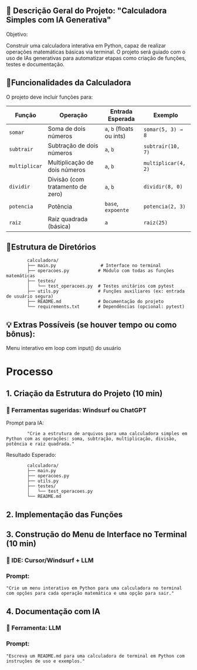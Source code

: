 ## 📘 Descrição Geral do Projeto: "Calculadora Simples com IA Generativa"

Objetivo:

Construir uma calculadora interativa em Python, capaz de realizar operações matemáticas básicas via terminal. O projeto será guiado com o uso de IAs generativas para automatizar etapas como criação de funções, testes e documentação.

 ## 🧮Funcionalidades da Calculadora
O projeto deve incluir funções para:

| Função        | Operação                         | Entrada Esperada          | Exemplo             |
| ------------- | -------------------------------- | ------------------------- | ------------------- |
| `somar`       | Soma de dois números             | `a`, `b` (floats ou ints) | `somar(5, 3) → 8`   |
| `subtrair`    | Subtração de dois números        | `a`, `b`                  | `subtrair(10, 7)`   |
| `multiplicar` | Multiplicação de dois números    | `a`, `b`                  | `multiplicar(4, 2)` |
| `dividir`     | Divisão (com tratamento de zero) | `a`, `b`                  | `dividir(8, 0)`     |
| `potencia`    | Potência                         | `base`, `expoente`        | `potencia(2, 3)`    |
| `raiz`        | Raiz quadrada (básica)           | `a`                       | `raiz(25)`          |

 ## 📁Estrutura de Diretórios

            calculadora/
            ├── main.py                 # Interface no terminal
            ├── operacoes.py           # Módulo com todas as funções matemáticas
            ├── testes/
            │   └── test_operacoes.py  # Testes unitários com pytest
            ├── utils.py               # Funções auxiliares (ex: entrada de usuário segura)
            ├── README.md              # Documentação do projeto
            └── requirements.txt       # Dependências (opcional: pytest)

## 💡 Extras Possíveis (se houver tempo ou como bônus):
Menu interativo em loop com input() do usuário

# Processo
## 1. Criação da Estrutura do Projeto (10 min)
### 📌 Ferramentas sugeridas: Windsurf ou ChatGPT

Prompt para IA:

            "Crie a estrutura de arquivos para uma calculadora simples em Python com as operações: soma, subtração, multiplicação, divisão, potência e raiz quadrada."

Resultado Esperado:

            calculadora/
            ├── main.py
            ├── operacoes.py
            ├── utils.py
            ├── testes/
            │   └── test_operacoes.py
            └── README.md


## 2. Implementação das Funções

## 3. Construção do Menu de Interface no Terminal (10 min)
### 📌 IDE: Cursor/Windsurf + LLM

### Prompt:

    "Crie um menu interativo em Python para uma calculadora no terminal com opções para cada operação matemática e uma opção para sair."

## 4. Documentação com IA

### 📌 Ferramenta: LLM

### Prompt:

    "Escreva um README.md para uma calculadora de terminal em Python com instruções de uso e exemplos."
